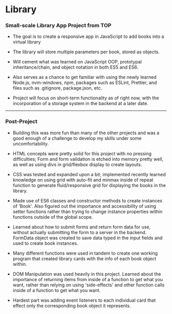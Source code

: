 # Library
### Small-scale Library App Project from TOP

- The goal is to create a responsive app in JavaScript to add books into a virtual library
- The library will store multiple parameters per book, stored as objects.
- Will cement what was learned on JavaScript OOP, prototypal inheritance/chain, and object notation in both ES5 and ES6. 
- Also serves as a chance to get familiar with using the newly learned Node.js, nvm-windows, npm, packages such as ESLint, Prettier, and files such as .gitignore, package.json, etc.

- Project will focus on short-term functionality as of right now, with the incorporation of a storage system in the backend at a later date. 

------------------------------------------------------------------------------------------

### Post-Project 

- Building this was more fun than many of the other projects and was a good enough of a challenge to develop my skills under some uncomfortability. 

- HTML concepts were pretty solid for this project with no pressing difficulties; Form and form validation is etched into memory pretty well, as well as using divs in grid/flexbox display to create layouts.

- CSS was tested and expanded upon a bit; implemented recently learned knowledge on using grid with auto-fit and minmax inside of repeat function to generate fluid/responsive grid for displaying the books in the library.

- Made use of ES6 classes and constructor methods to create instances of 'Book'. Also figured out the importance and accessibility of using setter functions rather than trying to change instance properties within functions outside of the global scope. 

- Learned about how to submit forms and return form data for use, without actually submitting the form to a server in the backend. FormData object was created to save data typed in the input fields and used to create book instances. 

- Many different functions were used in tandem to create one working program that created library cards with the info of each book object within.

- DOM Manipulation was used heavily in this project. Learned about the importance of returning items from inside of a function to get what you want, rather than relying on using 'side-effects' and other function calls inside of a function to get what you want. 

- Hardest part was adding event listeners to each individual card that effect only the corresponding book object it represents. 